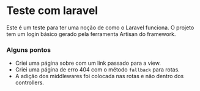 # Teste com laravel

Este é um teste para ter uma noção de como o Laravel funciona. O projeto tem um login básico gerado pela ferramenta Artisan do framework.

### Alguns pontos

* Criei uma página sobre com um link passado para a view.
* Criei uma página de erro 404 com o método ```fallback``` para rotas.
* A adição dos middlewares foi colocada nas rotas e não dentro dos controllers.